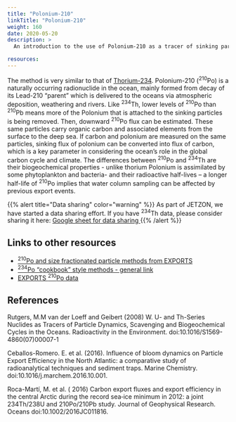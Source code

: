 ```yaml
---
title: "Polonium-210"
linkTitle: "Polonium-210"
weight: 160
date: 2020-05-20
description: >
  An introduction to the use of Polonium-210 as a tracer of sinking particles in the ocean

resources:
---
```


The method is very similar to that of <a href="/docs/thorium-234">Thorium-234</a>.
Polonium-210 (<sup>210</sup>Po) is a naturally occurring radionuclide in the ocean, mainly formed from decay of its Lead-210 “parent” which is delivered to the oceans via atmospheric deposition, weathering and rivers. Like <sup>234</sup>Th, lower levels of <sup>210</sup>Po than <sup>210</sup>Pb means more of the Polonium that is attached to the sinking particles is being removed. Then, downward <sup>210</sup>Po flux can be estimated. These same particles carry organic carbon and associated elements from the surface to the deep sea. If carbon and polonium are measured on the same particles, sinking flux of polonium can be converted into flux of carbon, which is a key parameter in considering the ocean’s role in the global carbon cycle and climate.
The differences between <sup>210</sup>Po and <sup>234</sup>Th are their biogeochemical properties - unlike thorium Polonium is assimilated by some phytoplankton and bacteria- and their radioactive half-lives – a longer half-life of <sup>210</sup>Po implies that water column sampling can be affected by previous export events.

{{% alert title="Data sharing" color="warning" %}}
As part of JETZON, we have started a data sharing effort. If you have <sup>234</sup>Th data, please consider sharing it here:
<a href="https://docs.google.com/spreadsheets/d/1uDwJBA0k_7OSS6h5d06cvEOM-acp4TiGNjHGbVR4yjY/edit?usp=sharing" target="_blank">
 	Google sheet for data sharing
</a>
{{% /alert %}}

## Links to other resources

- <a href="https://seabass.gsfc.nasa.gov/archive/WHOI/buesseler/EXPORTS/EXPORTSNP/documents" target="_blank">
	<sup>210</sup>Po and size fractionated particle methods from EXPORTS
	</a>

- <a href="https://cmer.whoi.edu/cookbook/" target="_blank">
	<sup>234</sup>Po “cookbook” style methods - general link
	</a>

- <a href="https://seabass.gsfc.nasa.gov/archive/WHOI/buesseler/EXPORTS/EXPORTSNP/archive/" target="_blank">
	EXPORTS <sup>210</sup>Po data
	</a>

## References

Rutgers, M.M van der Loeff and Geibert (2008) W. U- and Th-Series Nuclides as Tracers of Particle Dynamics, Scavenging and Biogeochemical Cycles in the Oceans. Radioactivity in the Environment. doi:10.1016/S1569-4860(07)00007-1

Ceballos-Romero. E. et al. (2016). Influence of bloom dynamics on Particle Export Efficiency in the North Atlantic: a comparative study of radioanalytical techniques and sediment traps. Marine Chemistry. doi:10.1016/j.marchem.2016.10.001.

Roca-Martí, M. et al. ( 2016) Carbon export fluxes and export efficiency in the central Arctic during the record sea‐ice minimum in 2012: a joint 234Th/238U and 210Po/210Pb study. Journal of Geophysical Research. Oceans  doi:10.1002/2016JC011816.
